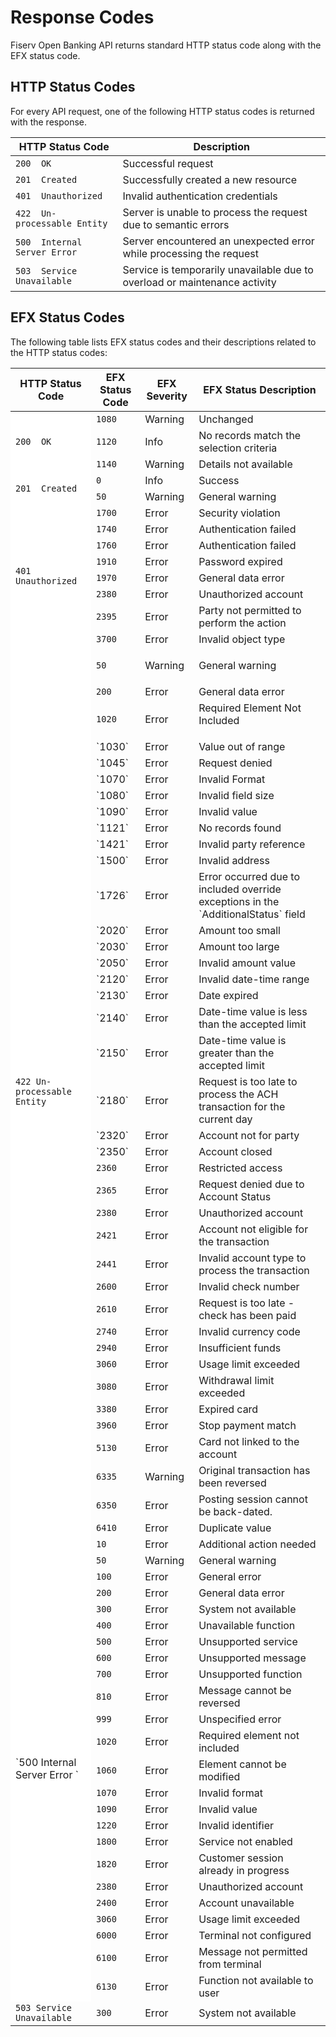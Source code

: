 # Response Codes

Fiserv Open Banking API returns standard HTTP status code along with the EFX status code.

## HTTP Status Codes

For every API request, one of the following HTTP status codes is returned with the response.

| HTTP Status Code          | Description   |
|-------------------|-----------|
| `200  OK `      | Successful request   |
| `201  Created `     | Successfully created a new resource     |
| `401  Unauthorized` | Invalid authentication credentials  |
| `422  Un-processable Entity`  | Server is unable to process the request due to semantic errors |
| `500  Internal Server Error ` | Server encountered an unexpected error while processing the request  |
| `503  Service Unavailable  `        | Service is temporarily unavailable due to overload or maintenance activity    |

## EFX Status Codes

The following table lists EFX status codes and their descriptions related to the HTTP status codes:
        <table style="width: 100%;">
            <col />
            <col />
            <col />
            <col />
            <thead>
                <tr>
                    <th> HTTP Status Code </th>
                    <th> EFX Status Code </th>
                    <th> EFX Severity</th>
                    <th> EFX Status Description</t>
                </tr>
            </thead>
            <tbody>
                <tr>
                    <td style="background-color: #fff;" rowspan="3">`200  OK `</td>
                    <td>`1080`</td>
                    <td>Warning</td>
                    <td>Unchanged</td>
                </tr>
                <tr>
                    <td>`1120`</td>
                    <td>Info</td>
                    <td>No records match the selection criteria</td>
                </tr>
                <tr>
                    <td>`1140`</td>
                    <td>Warning</td>
                    <td>Details not available</td>
                </tr>
                <tr>
                    <td style="background-color: #fff;" rowspan="2">`201  Created `</td>
                    <td>`0`</td>
                    <td>Info</td>
                    <td>Success</td>
                </tr>
                <tr>
                    <td>`50`</td>
                    <td>Warning</td>
                    <td>General warning</td>
                </tr>
                <tr>
                    <td rowspan="8" style="background-color: #fff;">`401  Unauthorized `</td>
                    <td>`1700`</td>
                    <td>Error</td>
                    <td>Security violation</td>
                </tr>
                <tr>
                    <td>`1740`</td>
                    <td>Error</td>
                    <td>Authentication failed</td>
                </tr>
                <tr>
                    <td>`1760`</td>
                    <td>Error</td>
                    <td>Authentication failed</td>
                </tr>
                <tr>
                    <td>`1910`</td>
                    <td>Error</td>
                    <td>Password expired</td>
                </tr>
                <tr>
                    <td>`1970`</td>
                    <td>Error</td>
                    <td>General data error</td>
                </tr>
                 <tr>
                    <td>`2380`</td>
                    <td>Error</td>
                    <td>Unauthorized account</td>
                </tr>
                 <tr>
                    <td>`2395`</td>
                    <td>Error</td>
                    <td>Party not permitted to perform the action</td>
                </tr>
                <tr>
                    <td>`3700`</td>
                    <td>Error</td>
                    <td>Invalid object type</td>
                </tr>
                <tr>
                    <td rowspan="39" style="background-color: #fff;" >`422 Un-processable Entity `</td>
                    <td>`50`</td>
                    <td>
                        <p>Warning</p>
                    </td>
                    <td>General warning</td>
                </tr>
                <tr>
                    <td>`200`</td>
                    <td>Error</td>
                    <td>General data error</td>
                </tr>
                <tr>
                    <td>`1020`</td>
                    <td>Error</td>
                    <td>Required Element Not Included
</td>
                </tr>
                <tr>
                    <td>`1030`</td>
                    <td>Error</td>
                    <td>Value out of range</td>
                </tr>
                <tr>
                    <td>`1045`</td>
                    <td>Error</td>
                    <td>Request denied</td>
                </tr>
                <tr>
                    <td>`1070`</td>
                    <td>Error</td>
                    <td>Invalid Format
</td>
                </tr>
                <tr>
                    <td>`1080`</td>
                    <td>Error</td>
                    <td>Invalid field size</td>
                </tr>
                <tr>
                    <td>`1090`</td>
                    <td>Error</td>
                    <td>Invalid value</td>
                </tr>
                <tr>
                    <td>`1121`</td>
                    <td>Error</td>
                    <td>No records found</td>
                </tr>
                <tr>
                    <td>`1421`</td>
                    <td>Error</td>
                    <td>Invalid party reference</td>
                </tr>
                <tr>
                    <td>`1500`</td>
                    <td>Error</td>
                    <td>Invalid address</td>
                </tr>
                <tr>
                    <td>`1726`</td>
                    <td>Error</td>
                    <td>Error occurred due to included override exceptions in the `AdditionalStatus` field</td>
                </tr>
                <tr>
                    <td>`2020`</td>
                    <td>Error</td>
                    <td>Amount too small</td>
                </tr>
                <tr>
                    <td>`2030`</td>
                    <td>Error</td>
                    <td>Amount too large</td>
                </tr>
                <tr>
                    <td>`2050`</td>
                    <td>Error</td>
                    <td>Invalid amount value</td>
                </tr>
                <tr>
                    <td>`2120`</td>
                    <td>Error</td>
                    <td>Invalid date-time range</td>
                </tr>
                <tr>
                    <td>`2130`</td>
                    <td>Error</td>
                    <td>Date expired</td>
                </tr>
                <tr>
                    <td>`2140`</td>
                    <td>Error</td>
                    <td>Date-time value is less than the accepted limit</td>
                </tr>
                <tr>
                    <td>`2150`</td>
                    <td>Error</td>
                    <td>Date-time value is greater than the accepted limit</td>
                </tr>
                <tr>
                    <td>`2180`</td>
                    <td>Error</td>
                    <td>Request is too late to process the ACH transaction for the current day</td>
                </tr>
                <tr>
                    <td>`2320`</td>
                    <td>Error</td>
                    <td>Account not for party</td>
                </tr>
                <tr>
                    <td>`2350`</td>
                    <td>Error</td>
                    <td>Account closed</td>
                </tr>
                <tr>
                    <td><code>2360</code></td>
                    <td>Error</td>
                    <td>Restricted access</td>
                </tr>
                <tr>
                    <td><code>2365</code></td>
                    <td>Error</td>
                    <td>Request denied due to Account Status</td>
                </tr>
                <tr>
                    <td><code>2380</code></td>
                    <td>Error</td>
                    <td>Unauthorized account</td>
                </tr>
                <tr>
                    <td><code>2421</code></td>
                    <td>Error</td>
                    <td>Account not eligible for the transaction</td>
                </tr>
                <tr>
                    <td><code>2441</code></td>
                    <td>Error</td>
                    <td>Invalid account type to process the transaction</td>
                </tr>
                <tr>
                    <td><code>2600</code></td>
                    <td>Error</td>
                    <td>Invalid check number</td>
                </tr>
                <tr>
                    <td><code>2610</code></td>
                    <td>Error</td>
                    <td>Request is too late - check has been paid</td>
                </tr>
                <tr>
                    <td><code>2740</code></td>
                    <td>Error</td>
                    <td>Invalid currency code</td>
                </tr>
                <tr>
                    <td><code>2940</code></td>
                    <td>Error</td>
                    <td>Insufficient funds</td>
                </tr>
                <tr>
                    <td><code>3060</code></td>
                    <td>Error</td>
                    <td>Usage limit exceeded</td>
                </tr>
                <tr>
                    <td><code>3080</code></td>
                    <td>Error</td>
                    <td>Withdrawal limit exceeded</td>
                </tr>
                <tr>
                    <td><code>3380</code></td>
                    <td>Error</td>
                    <td>Expired card</td>
                </tr>
                <tr>
                    <td><code>3960</code></td>
                    <td>Error</td>
                    <td>Stop payment match</td>
                </tr>
                <tr>
                    <td><code>5130</code></td>
                    <td>Error</td>
                    <td>Card not linked to the account</td>
                </tr>
                <tr>
                    <td><code>6335</code></td>
                    <td>Warning</td>
                    <td>Original transaction has been reversed</td>
                </tr>
                <tr>
                    <td><code>6350</code></td>
                    <td>Error</td>
                    <td>Posting session cannot be back-dated.</td>
                </tr>
                <tr>
                    <td><code>6410</code></td>
                    <td>Error</td>
                    <td>Duplicate value</td>
                </tr>
                <tr>
                    <td style="background-color: #fff;" rowspan="24">`500 Internal Server Error `</td>
                    <td><code>10</code></td>
                    <td>Error</td>
                    <td>Additional action needed</td>
                </tr>
                <tr>
                    <td><code>50</code></td>
                    <td>Warning</td>
                    <td>General warning</td>
                </tr>
                <tr>
                    <td><code>100</code></td>
                    <td>Error</td>
                    <td>General error</td>
                </tr>
                <tr>
                    <td><code>200</code></td>
                    <td>Error</td>
                    <td>General data error</td>
                </tr>
                <tr>
                    <td><code>300</code></td>
                    <td>Error</td>
                    <td>System not available</td>
                </tr>
                <tr>
                    <td><code>400</code></td>
                    <td>Error</td>
                    <td>Unavailable function</td>
                </tr>
                <tr>
                    <td><code>500</code></td>
                    <td>Error</td>
                    <td>Unsupported service</td>
                </tr>
                <tr>
                    <td><code>600</code></td>
                    <td>Error</td>
                    <td>Unsupported message</td>
                </tr>
                <tr>
                    <td><code>700</code></td>
                    <td>Error</td>
                    <td>Unsupported function</td>
                </tr>
                <tr>
                    <td><code>810</code></td>
                    <td>Error</td>
                    <td>Message cannot be reversed</td>
                </tr>
                <tr>
                    <td><code>999</code></td>
                    <td>Error</td>
                    <td>Unspecified error</td>
                </tr>
                <tr>
                    <td><code>1020</code></td>
                    <td>Error</td>
                    <td>Required element not included</td>
                </tr>
                <tr>
                    <td><code>1060</code></td>
                    <td>Error</td>
                    <td>Element cannot be modified</td>
                </tr>
                <tr>
                    <td><code>1070</code></td>
                    <td>Error</td>
                    <td>Invalid format</td>
                </tr>
                <tr>
                    <td><code>1090</code></td>
                    <td>Error</td>
                    <td>Invalid value</td>
                </tr>
                <tr>
                    <td><code>1220</code></td>
                    <td>Error</td>
                    <td>Invalid identifier</td>
                </tr>
                <tr>
                    <td><code>1800</code></td>
                    <td>Error</td>
                    <td>Service not enabled</td>
                </tr>
                <tr>
                    <td><code>1820</code></td>
                    <td>Error</td>
                    <td>Customer session already in progress</td>
                </tr>
                <tr>
                    <td><code>2380</code></td>
                    <td>Error</td>
                    <td>Unauthorized account</td>
                </tr>
                <tr>
                    <td><code>2400</code></td>
                    <td>Error</td>
                    <td>Account unavailable</td>
                </tr>
                <tr>
                    <td><code>3060</code></td>
                    <td>Error</td>
                    <td>Usage limit exceeded</td>
                </tr>
                <tr>
                    <td><code>6000</code></td>
                    <td>Error</td>
                    <td>Terminal not configured</td>
                </tr>
                <tr>
                    <td><code>6100</code></td>
                    <td>Error</td>
                    <td>Message not permitted from terminal</td>
                </tr>
                <tr>
                    <td><code>6130</code></td>
                    <td>Error</td>
                    <td>Function not available to user</td>
                </tr>
                <tr>
                    <td><code>503 Service Unavailable</code></td>
                    <td><code>300</code></td>
                    <td>Error</td>
                    <td>System not available</td>
                </tr>
            </tbody>
        </table>
